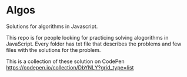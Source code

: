 # Algos
Solutions for algorithms in Javascript. 

This repo is for people looking for practicing solving alogorithms in JavaScript. Every folder has txt file that describes the problems and few files with the solutions for the problem. 

This is a collection of these solution on CodePen https://codepen.io/collection/DbYNLY?grid_type=list